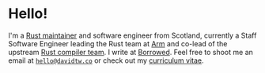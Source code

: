 # Hello!
I'm a [Rust maintainer][rust] and software engineer from Scotland, currently a
Staff Software Engineer leading the Rust team at [Arm] and co-lead of the upstream
[Rust compiler team][compiler_team]. I write at [Borrowed][borrowed]. Feel free to
shoot me an email at [`hello@davidtw.co`][email] or check out my
[curriculum vitae][cv].

[arm]: https://arm.com/
[borrowed]: https://borrowed.dev
[compiler_team]: https://www.rust-lang.org/governance/teams/compiler
[cv]: https://davidtw.co/cv.pdf
[email]:  mailto:hello@davidtw.co
[rust]: https://rust-lang.org
